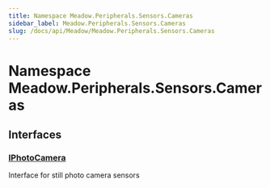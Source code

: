 ```yaml
---
title: Namespace Meadow.Peripherals.Sensors.Cameras
sidebar_label: Meadow.Peripherals.Sensors.Cameras
slug: /docs/api/Meadow/Meadow.Peripherals.Sensors.Cameras
---
```

# Namespace Meadow.Peripherals.Sensors.Cameras
## Interfaces
### [IPhotoCamera](../Meadow.Peripherals.Sensors.Cameras/IPhotoCamera)
Interface for still photo camera sensors
